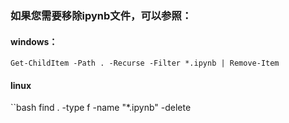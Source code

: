 ### 如果您需要移除ipynb文件，可以参照：
#### windows：
```
Get-ChildItem -Path . -Recurse -Filter *.ipynb | Remove-Item
```

#### linux
``bash
find . -type f -name "*.ipynb" -delete
```
